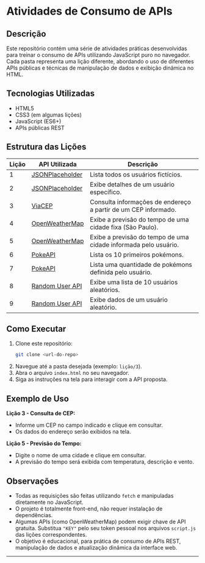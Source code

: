 # Atividades de Consumo de APIs

## Descrição

Este repositório contém uma série de atividades práticas desenvolvidas para treinar o consumo de APIs utilizando JavaScript puro no navegador. Cada pasta representa uma lição diferente, abordando o uso de diferentes APIs públicas e técnicas de manipulação de dados e exibição dinâmica no HTML.

## Tecnologias Utilizadas

- HTML5
- CSS3 (em algumas lições)
- JavaScript (ES6+)
- APIs públicas REST

## Estrutura das Lições

| Lição     | API Utilizada | Descrição |
|-----------|---------------|-----------|
| 1         | [JSONPlaceholder](https://jsonplaceholder.typicode.com/users) | Lista todos os usuários fictícios. |
| 2         | [JSONPlaceholder](https://jsonplaceholder.typicode.com/users/1) | Exibe detalhes de um usuário específico. |
| 3         | [ViaCEP](https://viacep.com.br/) | Consulta informações de endereço a partir de um CEP informado. |
| 4         | [OpenWeatherMap](https://openweathermap.org/) | Exibe a previsão do tempo de uma cidade fixa (São Paulo). |
| 5         | [OpenWeatherMap](https://openweathermap.org/) | Exibe a previsão do tempo de uma cidade informada pelo usuário. |
| 6         | [PokeAPI](https://pokeapi.co/) | Lista os 10 primeiros pokémons. |
| 7         | [PokeAPI](https://pokeapi.co/) | Lista uma quantidade de pokémons definida pelo usuário. |
| 8         | [Random User API](https://randomuser.me/) | Exibe uma lista de 10 usuários aleatórios. |
| 9         | [Random User API](https://randomuser.me/) | Exibe dados de um usuário aleatório. |

## Como Executar

1. Clone este repositório:
   ```bash
   git clone <url-do-repo>
   ```
2. Navegue até a pasta desejada (exemplo: `lição/3`).
3. Abra o arquivo `index.html` no seu navegador.
4. Siga as instruções na tela para interagir com a API proposta.

## Exemplo de Uso

**Lição 3 - Consulta de CEP:**
- Informe um CEP no campo indicado e clique em consultar.
- Os dados do endereço serão exibidos na tela.

**Lição 5 - Previsão do Tempo:**
- Digite o nome de uma cidade e clique em consultar.
- A previsão do tempo será exibida com temperatura, descrição e vento.

## Observações

- Todas as requisições são feitas utilizando `fetch` e manipuladas diretamente no JavaScript.
- O projeto é totalmente front-end, não requer instalação de dependências.
- Algumas APIs (como OpenWeatherMap) podem exigir chave de API gratuita. Substitua `"KEY"` pelo seu token pessoal nos arquivos `script.js` das lições correspondentes.
- O objetivo é educacional, para prática de consumo de APIs REST, manipulação de dados e atualização dinâmica da interface web.

---
